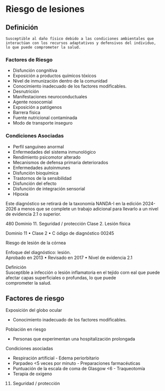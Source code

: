 # Riesgo de lesiones
## Definición
	Susceptible al daño físico debido a las condiciones ambientales que interactúan con los recursos adaptativos y defensivos del individuo, lo que puede comprometer la salud.

### Factores de Riesgo
- Disfunción congnitiva
- Exposición a productos químicos
tóxicos
- Nivel de inmunización
dentro de la comunidad
- Conocimiento inadecuado de los
factores modificables.
- Desnutrición
- Manifestaciones neuroconductuales
- Agente nosocomial
- Exposición a patógenos
- Barrera física
- Fuente nutricional contaminada
- Modo de transporte inseguro

### Condiciones Asociadas
- Perfil sanguíneo anormal  
- Enfermedades del sistema 
inmunológico  
- Rendimiento psicomotor alterado  
- Mecanismos de defensa primaria deteriorados  
- Enfermedades autoinmunes   
- Disfunción bioquímica  
- Trastornos de la sensibilidad  
- Disfunción del efecto  
- Disfunción de integración 
sensorial   
- Hipoxia
 
 
 
 
 
 
 
 
 
Este diagnóstico se retirará de la taxonomía NANDA-I en la edición 2024-2026 a menos que se complete 
un trabajo adicional para llevarlo a un nivel de evidencia 2.1 o superior.  
 
480 
Dominio 11. Seguridad / protección  Clase 2. Lesión física  
 
 
 
Dominio 11 • Clase 2 • C ódigo de diagnóstico 00245  
 
Riesgo de lesión de la córnea  
 
Enfoque del diagnóstico: lesión.   
Aprobado en 2013 • Revisado en 2017 • Nivel de evidencia 2.1   
 
Definición   
Susceptible a infección o lesión inflamatoria en el tejido corn eal que 
puede afectar capas superficiales o profundas, lo que puede  
comprometer la salud.  
 
 
 
Factores de riesgo   
-   
Exposición del globo ocular    
- Conocimiento inadecuado de los 
factores modificables.  
  
Población en riesgo   
- Personas que experimentan 
una hospitalización 
prolongada  
 
Condiciones asociadas   
- Respiración artificial  - Edema periorbitario  
- Parpadeo <5 veces por minuto  - Preparaciones 
farmacéuticas  
- Puntuación de la escala de 
coma de Glasgow <6  - Traqueotomía   
- Terapia de oxigeno   
 
 
 
 
11. Seguridad / protección

